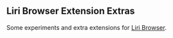 ## Liri Browser Extension Extras

Some experiments and extra extensions for [Liri Browser](http://github.com/lirios/browser).
